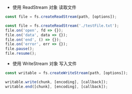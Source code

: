 -   使用 ReadStream 对象 读取文件

```js
const file = fs.createReadStream(path, [options]);

const file = fs.createReadStream('./testFile.txt');
file.on('open', fd => {});
file.on('data', data => {});
file.on('end', () => {});
file.on('error', err => {});
file.pause();
file.resume();
```

-   使用 WriteStream 对象 写入文件

```js
const writable = fs.createWriteStream(path, [options]);

writable.write(chunk, [encoding], [callback]);
writable.end([chunk], [encoding], [callback]);
```
